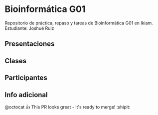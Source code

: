 # Bioinformática G01
Repositorio de práctica, repaso y tareas de Bioinformática G01 en Ikiam. Estudiante: Joshué Ruiz

## Presentaciones

## Clases

## Participantes

## Info adicional

@octocat :+1: This PR looks great - it's ready to merge! :shipit:


